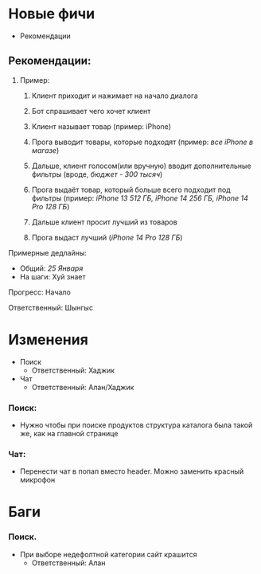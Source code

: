 # Новые фичи
- Рекомендации

## Рекомендации:
1. Пример:
     1. Клиент приходит и нажимает на начало диалога

     2. Бот спрашивает чего хочет клиент

     3. Клиент называет товар (пример: iPhone)

     4. Прога выводит товары, которые подходят (пример: *все iPhone в магазе*)

     5. Дальше, клиент голосом(или вручную) вводит дополнительные фильтры (вроде, *бюджет - 300 тысяч*)

     6. Прога выдаёт товар, который больше всего подходит под фильтры (пример: *iPhone 13 512 ГБ, iPhone 14 256 ГБ, iPhone 14 Pro 128 ГБ*)

     7. Дальше клиент просит лучший из товаров

     8. Прога выдаст лучший (*iPhone 14 Pro 128 ГБ*)

Примерные дедлайны:
 - Общий: _25 Января_
 - На шаги: Хуй знает

Прогресс: Начало

Ответственный: Шынгыс

# Изменения
- Поиск
  - Ответственный: Хаджик
- Чат
  - Ответственный: Алан/Хаджик

### Поиск:
- Нужно чтобы при поиске продуктов структура каталога была такой же, как на главной странице

### Чат:
- Перенести чат в попап вместо header. Можно заменить красный микрофон

# Баги
### Поиск.
- При выборе недефолтной категории сайт крашится
    - Ответственный: Алан

